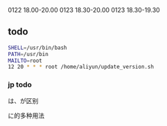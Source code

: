 
0122 18.00-20.00
0123 18.30-20.00
0123 18.30-19.30


## todo






```sh
SHELL=/usr/bin/bash
PATH=/usr/bin
MAILTO=root
12 20 * * * root /home/aliyun/update_version.sh 
```


### jp todo

は、が区别

に的多种用法

